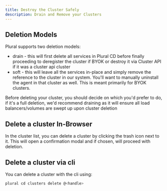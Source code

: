 ```yaml
---
title: Destroy the Cluster Safely
description: Drain and Remove your Clusters
---
```


## Deletion Models

Plural supports two deletion models:

- drain - this will first delete all services in Plural CD before finally proceeding to deregister the cluster if BYOK or destroy it via Cluster API if it was a cluster api cluster
- soft - this will leave all the services in-place and simply remove the reference to the cluster in our system. You'll want to manually uninstall the agent in that cluster as well. This is meant primarily for BYOK clusters.

Before deleting your cluster, you should decide on which you'd prefer to do, if it's a full deletion, we'd recommend draining as it will ensure all load balancers/volumes are swept up upon cluster deletion

## Delete a cluster In-Browser

In the cluster list, you can delete a cluster by clicking the trash icon next to it. This will open a confirmation modal and if chosen, will proceed with deletion.

## Delete a cluster via cli

You can delete a cluster with the cli using:

```sh
plural cd clusters delete @<handle>
```
